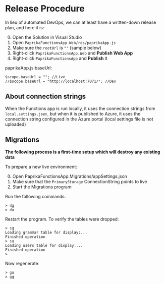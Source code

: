 # Release Procedure

In lieu of automated DevOps, we can at least have a written-down release plan, and here it is:-

 0. Open the Solution in Visual Studio
 0. Open `PaprikaFunctionsApp.Web/res/paprikaApp.js`
 0. Make sure the `rootUrl` is `""` (sample below)
 0. Right-click `PaprikaFunctionsApp.Web` and **Publish Web App**
 0. Right-click `PaprikaFunctionsApp` and **Publish** it
 
paprikaApp.js baseUrl:

    $scope.baseUrl = ""; //Live
    //$scope.baseUrl = "http://localhost:7071/"; //Dev
	
## About connection strings

When the Functions app is run locally, it uses the connection strings from `local.settings.json`, but when it is published to Azure, it uses the connection string configured in the Azure portal (local settings file is not uploaded)

## Migrations

**The following process is a first-time setup which will destroy any existing data**

To prepare a new live environment:

 0. Open PaprikaFunctionsApp.Migrations/appSettings.json
 0. Make sure that the `PrimaryStorage` ConnectionString points to live
 0. Start the Migrations program
 
Run the following commands:

	> dg
	> du
	
Restart the program. To verify the tables were dropped:

	> sg
	Loading grammar table for display:...
	Finished operation
	> su
	Loading users table for display:...
	Finished operation
	>
	
Now regenerate:

	> gu
	> gg
 
 
